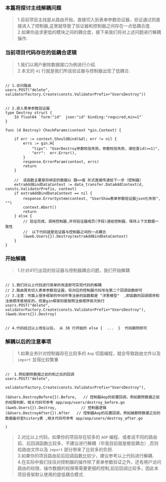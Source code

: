 ###    本篇将探讨主线解耦问题        
> 1.目前项目主线是从路由开始，直接切入到表单参数验证器，验证通过则直接进入了控制器,这里就导致了验证器和控制器之间存在一点低耦合度.       
> 2.如果你追求更低的模块之间的耦合度，接下来我们将对上述问题进行解耦操作.  



###  当前项目代码存在的低耦合逻辑  
> 1.我们以用户删除数据接口为例进行介绍.     
> 2.本文的 `41` 行就是我们所说验证器与控制器出现了低耦合.    
```code 

// 1.访问路由
users.POST("delete", validatorFactory.Create(consts.ValidatorPrefix+"UsersDestroy"))


// 2.进入表单参数验证器
type Destroy struct {
	Id float64 `form:"id"  json:"id" binding:"required,min=1"`
}

func (d Destroy) CheckParams(context *gin.Context) {

	if err := context.ShouldBind(&d); err != nil {
		errs := gin.H{
			"tips": "UserDestroy参数校验失败，参数校验失败，请检查id(>=1)",
			"err":  err.Error(),
		}
		response.ErrorParam(context, errs)
		return
	}

	//  该函数主要是将绑定的数据以 键=>值 形式直接传递给下一步（控制器）
	extraAddBindDataContext := data_transfer.DataAddContext(d, consts.ValidatorPrefix, context)
	if extraAddBindDataContext == nil {
		response.ErrorSystem(context, "UserShow表单参数验证器json化失败", "")
        context.Abort()
		return
	} else {
		// 验证完成，调用控制器,并将验证器成员(字段)递给控制器，保持上下文数据一致性
        //  以下代码就是验证器与控制器之间的一点耦合
		(&web.Users{}).Destroy(extraAddBindDataContext)
	}
}

```

###  开始解耦    
>  1.针对41行出现的验证器与控制器耦合问题，我们开始解耦  
```code    

// 1.我们对以上代码进行简单的改造即可实现代码的解耦
// 2.路由首先切入表单参数验证器，将对应的控制器代码写在第二个回调函数即可
// 3.注意：市面上很多框架的中间件等注册的函数都是 "洋葱模型"  ,即函数的回调顺序和注册顺序是相反的，但是gin框架则是按照注册顺序依次执行
users.POST("delete", validatorFactory.Create(consts.ValidatorPrefix+"UsersDestroy"), (&web.Users{}).Destroy)


// 4.代码经过以上改在以后， 从 38 行开始的 else {  ...  }  代码删除即可

```

###  解耦以后的注意事项    
>  1.如果业务针对控制器存在比较多的 `Aop` 切面编程，就会导致路由文件以及 `import` 显得比较繁重     
```code   

//  1.例如删除数据之前的和之后的回调
users.POST("delete", 

validatorFactory.Create(consts.ValidatorPrefix+"UsersDestroy"),

(&Users.DestroyBefore{}).Before,   // 控制器Aop的前置回调，例如删除数据之前的权限判断，相关代码可参考 app/aop/users/destroy_before.go
(&web.Users{}).Destroy,           // 控制器逻辑
(&Users.DestroyAfter{}).After   // 控制器Aop的后置回调，例如被删除数据之后的数据备份至history表 ,相关代码可参考 app/aop/users/destroy_after.go 

)

```
> 2.对比以上代码，如果你的项目存在较多的 `AOP` 编程、或者说不同的路由前、后回调函数比较多，不建议进行解耦（毕竟目前就是极低耦合）,否则给路由文件以及 `import` 部分带来了比较多的负担.  
> 3.如果你的项目路由前后回调函数比较少，建议参考以上代码进行解耦.      
> 4.在实际中我们往往对控制器的操作除了表单参数验证之外，还有用户访问路由的权限、操作数据的权限等需要更细的控制,前后回调比较多，因此本项目骨架默认使用的是低耦合模式.   
  
    
   
